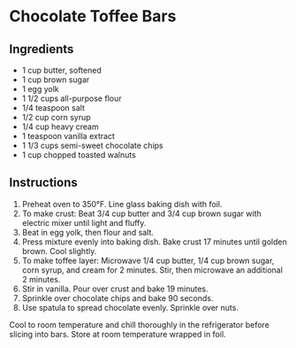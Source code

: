 # Chocolate Toffee Bars

## Ingredients

- 1 cup butter, softened
- 1 cup brown sugar
- 1 egg yolk
- 1 1/2 cups all-purpose flour
- 1/4 teaspoon salt
- 1/2 cup corn syrup
- 1/4 cup heavy cream
- 1 teaspoon vanilla extract
- 1 1/3 cups semi-sweet chocolate chips
- 1 cup chopped toasted walnuts

## Instructions

1. Preheat oven to 350°F. Line glass baking dish with foil.
2. To make crust: Beat 3/4 cup butter and 3/4 cup brown sugar with electric mixer until light and fluffy.
3. Beat in egg yolk, then flour and salt. 
4. Press mixture evenly into baking dish. Bake crust 17 minutes until golden brown. Cool slightly.
5. To make toffee layer: Microwave 1/4 cup butter, 1/4 cup brown sugar, corn syrup, and cream for 2 minutes. Stir, then microwave an additional 2 minutes.
6. Stir in vanilla. Pour over crust and bake 19 minutes.
7. Sprinkle over chocolate chips and bake 90 seconds.
8. Use spatula to spread chocolate evenly. Sprinkle over nuts.

Cool to room temperature and chill thoroughly in the refrigerator before slicing into bars. Store at room temperature wrapped in foil.